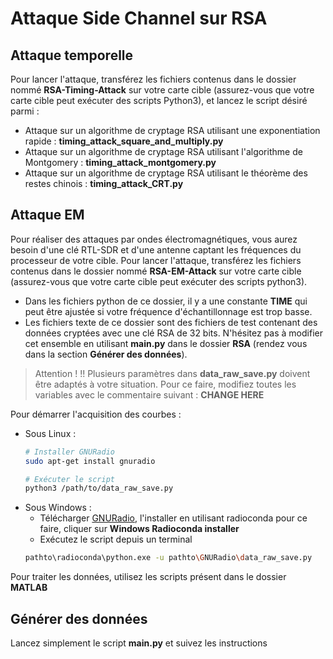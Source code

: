 # Attaque Side Channel sur RSA

## Attaque temporelle

Pour lancer l'attaque, transférez les fichiers contenus dans le dossier nommé **RSA-Timing-Attack** sur votre carte cible (assurez-vous que votre carte cible peut exécuter des scripts Python3), et lancez le script désiré parmi :
- Attaque sur un algorithme de cryptage RSA utilisant une exponentiation rapide : **timing_attack_square_and_multiply.py**
- Attaque sur un algorithme de cryptage RSA utilisant l'algorithme de Montgomery : **timing_attack_montgomery.py**
- Attaque sur un algorithme de cryptage RSA utilisant le théorème des restes chinois : **timing_attack_CRT.py**

## Attaque EM

Pour réaliser des attaques par ondes électromagnétiques, vous aurez besoin d'une clé RTL-SDR et d'une antenne captant les fréquences du processeur de votre cible. Pour lancer l'attaque, transférez les fichiers contenus dans le dossier nommé **RSA-EM-Attack** sur votre carte cible (assurez-vous que votre carte cible peut exécuter des scripts python3).

- Dans les fichiers python de ce dossier, il y a une constante **TIME** qui peut être ajustée si votre fréquence d'échantillonnage est trop basse.
- Les fichiers texte de ce dossier sont des fichiers de test contenant des données cryptées avec une clé RSA de 32 bits. N'hésitez pas à modifier cet ensemble en utilisant **main.py** dans le dossier **RSA** (rendez vous dans la section **Générer des données**).

> Attention ! !! Plusieurs paramètres dans **data_raw_save.py** doivent être adaptés à votre situation. Pour ce faire, modifiez toutes les variables avec le commentaire suivant : **CHANGE HERE**

Pour démarrer l'acquisition des courbes :

- Sous Linux :
	``` bash
	# Installer GNURadio
	sudo apt-get install gnuradio
	
	# Exécuter le script
	python3 /path/to/data_raw_save.py
	```
- Sous Windows :
	- Télécharger [GNURadio](https://wiki.gnuradio.org/index.php/InstallingGR), l'installer en utilisant radioconda pour ce faire, cliquer sur **Windows Radioconda installer**
	- Exécutez le script depuis un terminal
	``` Bash
	pathto\radioconda\python.exe -u pathto\GNURadio\data_raw_save.py
	```

Pour traiter les données, utilisez les scripts présent dans le dossier **MATLAB**

## Générer des données

Lancez simplement le script **main.py** et suivez les instructions